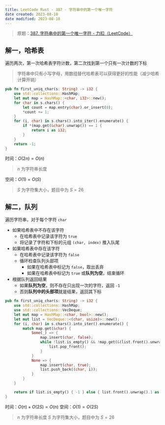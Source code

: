 ```yaml
---
title: LeetCode Rust - 387 - 字符串中的第一个唯一字符
date created: 2023-08-10
date modified: 2023-08-10
---
```


> 原题：[387. 字符串中的第一个唯一字符 - 力扣（LeetCode）](https://leetcode.cn/problems/first-unique-character-in-a-string/)

## 解一，哈希表

遍历两次，第一次哈希表字符计数，第二次找到第一个只有一次计数的下标

> 字符串中只有小写字母，用数组替代哈希表可以获得更好的性能（减少哈希计算开销）

```rust
pub fn first_uniq_char(s: String) -> i32 {
	use std::collections::HashMap;
	let mut map = HashMap::<char, i32>::new();
	for char in s.chars() {
		let count = map.entry(char).or_insert(0);
		*count += 1;
	}
	for (i, char) in s.chars().into_iter().enumerate() {
		if *(map.get(&char).unwrap()) == 1 {
			return i as i32;
		}
	}
	return -1;
}
```

时间：$O(2n) = O(n)$

> $n$ 为字符串长度

空间：$O(1) = O(S)$

> $S$ 为字符集大小，题目中为 $S = 26$

## 解二，队列

遍历字符串，对于每个字符 `char`
- 如果哈希表中不存在该字符
	- 在哈希表中记录该字符为 `true`
	- 将记录了字符和下标的元组 `(char, index)` 推入队尾
- 如果哈希表中存在该字符
	- 在哈希表中记录该字符为 `false`
	- 循环检查队列头部项
		- 如果在哈希表中标记为 `false`，取出丢弃
		- 如果在哈希表中标记为 `true` 或**队列为空**，结束循环
- 根据队列返回结果
	- 如果**队列为空**，则不存在只出现一次的字符，返回 `-1`
	- 否则**队列中的头部项**就是结果，返回其下标

```rust
pub fn first_uniq_char(s: String) -> i32 {
	use std::collections::HashMap;
	use std::collections::VecDeque;
	let mut map = HashMap::<char, bool>::new();
	let mut list = VecDeque::<(char, usize)>::new();
	for (i, char) in s.chars().into_iter().enumerate() {
		match map.get(&char) {
			Some(_) => {
				map.insert(char, false);
				while !list.is_empty() && !map.get(&(list.front().unwrap().0)).unwrap() {
					list.pop_front();
				}
			}
			None => {
				map.insert(char, true);
				list.push_back((char, i));
			}
		}
	}

	return if list.is_empty() { -1 } else { list.front().unwrap().1 as i32 };
}
```

时间：$O(n) + O(2S) = O(n)$
空间：$O(1) = O(2S)$

> $n$ 为字符串长度
> $S$ 为字符集大小，题目中为 $S = 26$